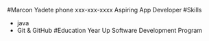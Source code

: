 #Marcon Yadete
phone xxx-xxx-xxxx
Aspiring App Developer
#Skills
- java
- Git & GitHub
#Education
Year Up Software Development Program
